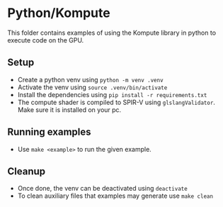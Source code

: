 # Python/Kompute
This folder contains examples of using the Kompute library in python to execute code on the GPU.

## Setup
* Create a python venv using ```python -m venv .venv```
* Activate the venv using ```source .venv/bin/activate```
* Install the dependencies using ```pip install -r requirements.txt```
* The compute shader is compiled to SPIR-V using ```glslangValidator```. Make sure it is installed
  on your pc.

## Running examples
* Use ```make <example>``` to run the given example.

## Cleanup
* Once done, the venv can be deactivated using ```deactivate```
* To clean auxiliary files that examples may generate use ```make clean```
